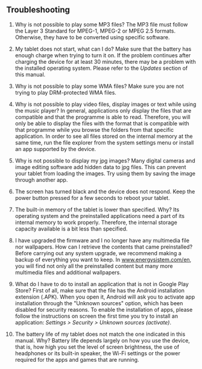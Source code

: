 ## Troubleshooting

1.	Why is not possible to play some MP3 files?
The MP3 file must follow the Layer 3 Standard for MPEG-1, MPEG-2 or MPEG 2.5 formats. Otherwise, they have to be converted using specific software.

2.	My tablet does not start, what can I do?
Make sure that the battery has enough charge when trying to turn it on. If the problem continues after charging the device for at least 30 minutes, there may be a problem with the installed operating system. Please refer to the *Updates* section of this manual.

3.	Why is not possible to play some WMA files?
Make sure you are not trying to play DRM-protected WMA files.

4.	Why is not possible to play video files, display images or text while using the music player?
In general, applications only display the files that are compatible and that the programme is able to read. Therefore, you will only be able to display the files with the format that is compatible with that programme while you browse the folders from that specific application. In order to see all files stored on the internal memory at the same time, run the file explorer from the system settings menu or install an app supported by the device.

5.	Why is not possible to display my jpg images?
Many digital cameras and image editing software add hidden data to jpg files. This can prevent your tablet from loading the images. Try using them by saving the image through another app.

6.	The screen has turned black and the device does not respond.
Keep the power button pressed for a few seconds to reboot your tablet.

7.	The built-in memory of the tablet is lower than specified. Why?
Its operating system and the preinstalled applications need a part of its internal memory to work properly. Therefore, the internal storage capacity available is a bit less than specified.

8.	I have upgraded the firmware and I no longer have any multimedia file nor wallpapers. How can I retrieve the contents that came preinstalled?
Before carrying out any system upgrade, we recommend making a backup of everything you want to keep. In www.energysistem.com/en, you will find not only all the preinstalled content but many more multimedia files and additional wallpapers.

9.	What do I have to do to install an application that is not in Google Play Store?
First of all, make sure that the file has the Android installation extension (.APK). When you open it, Android will ask you to activate app installation through the "Unknown sources" option, which has been disabled for security reasons. To enable the installation of apps, please follow the instructions on screen the first time you try to install an application: *Settings > Security > Unknown sources (activate)*. 

10.	The battery life of my tablet does not match the one indicated in this manual. Why?
Battery life depends largely on how you use the device, that is, how high you set the level of screen brightness, the use of headphones or its built-in speaker, the Wi-Fi settings or the power required for the apps and games that are running.
